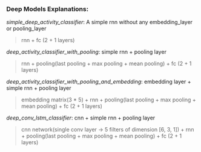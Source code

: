 ### Deep Models Explanations: 
*simple_deep_activity_classifier*: A simple rnn without any embedding_layer or pooling_layer
> rnn + fc (2 + 1 layers) 

*deep_activity_classifier_with_pooling*: simple rnn + pooling layer
> rnn + pooling(last pooling + max pooling + mean pooling) + fc (2 + 1 layers) 

*deep_activity_classifier_with_pooling_and_embedding*: embedding layer + simple rnn + pooling layer
> embedding matrix(3 * 5) + rnn + pooling(last pooling + max pooling + mean pooling) + fc (2 + 1 layers)

*deep_conv_lstm_classifier*: cnn + simple rnn + pooling layer
> cnn network(single conv layer -> 5 filters of dimension [6, 3, 1]) + rnn + pooling(last pooling + max pooling + mean pooling) + fc (2 + 1 layers)